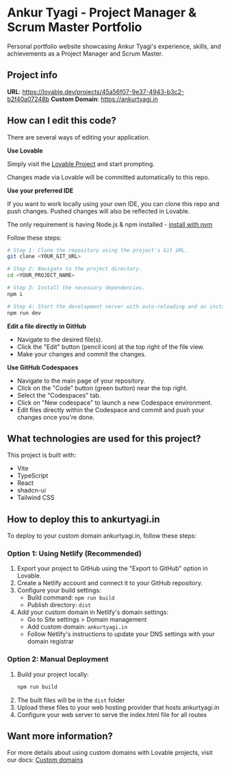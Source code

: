 
# Ankur Tyagi - Project Manager & Scrum Master Portfolio

Personal portfolio website showcasing Ankur Tyagi's experience, skills, and achievements as a Project Manager and Scrum Master.

## Project info

**URL**: https://lovable.dev/projects/45a56f07-9e37-4943-b3c2-b2f40a07248b
**Custom Domain**: https://ankurtyagi.in

## How can I edit this code?

There are several ways of editing your application.

**Use Lovable**

Simply visit the [Lovable Project](https://lovable.dev/projects/45a56f07-9e37-4943-b3c2-b2f40a07248b) and start prompting.

Changes made via Lovable will be committed automatically to this repo.

**Use your preferred IDE**

If you want to work locally using your own IDE, you can clone this repo and push changes. Pushed changes will also be reflected in Lovable.

The only requirement is having Node.js & npm installed - [install with nvm](https://github.com/nvm-sh/nvm#installing-and-updating)

Follow these steps:

```sh
# Step 1: Clone the repository using the project's Git URL.
git clone <YOUR_GIT_URL>

# Step 2: Navigate to the project directory.
cd <YOUR_PROJECT_NAME>

# Step 3: Install the necessary dependencies.
npm i

# Step 4: Start the development server with auto-reloading and an instant preview.
npm run dev
```

**Edit a file directly in GitHub**

- Navigate to the desired file(s).
- Click the "Edit" button (pencil icon) at the top right of the file view.
- Make your changes and commit the changes.

**Use GitHub Codespaces**

- Navigate to the main page of your repository.
- Click on the "Code" button (green button) near the top right.
- Select the "Codespaces" tab.
- Click on "New codespace" to launch a new Codespace environment.
- Edit files directly within the Codespace and commit and push your changes once you're done.

## What technologies are used for this project?

This project is built with:

- Vite
- TypeScript
- React
- shadcn-ui
- Tailwind CSS

## How to deploy this to ankurtyagi.in

To deploy to your custom domain ankurtyagi.in, follow these steps:

### Option 1: Using Netlify (Recommended)

1. Export your project to GitHub using the "Export to GitHub" option in Lovable.
2. Create a Netlify account and connect it to your GitHub repository.
3. Configure your build settings:
   - Build command: `npm run build`
   - Publish directory: `dist`
4. Add your custom domain in Netlify's domain settings:
   - Go to Site settings > Domain management
   - Add custom domain: `ankurtyagi.in`
   - Follow Netlify's instructions to update your DNS settings with your domain registrar

### Option 2: Manual Deployment

1. Build your project locally:
   ```sh
   npm run build
   ```
2. The built files will be in the `dist` folder
3. Upload these files to your web hosting provider that hosts ankurtyagi.in
4. Configure your web server to serve the index.html file for all routes

## Want more information?

For more details about using custom domains with Lovable projects, visit our docs: [Custom domains](https://docs.lovable.dev/tips-tricks/custom-domain/)
